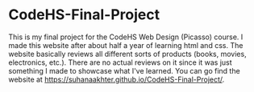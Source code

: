 # CodeHS-Final-Project
This is my final project for the CodeHS Web Design (Picasso) course. I made this website after about half a year of learning html and css. The website basically reviews all different sorts of products (books, movies, electronics, etc.). There are no actual reviews on it since it was just something I made to showcase what I've learned. You can go find the website at https://suhanaakhter.github.io/CodeHS-Final-Project/.
